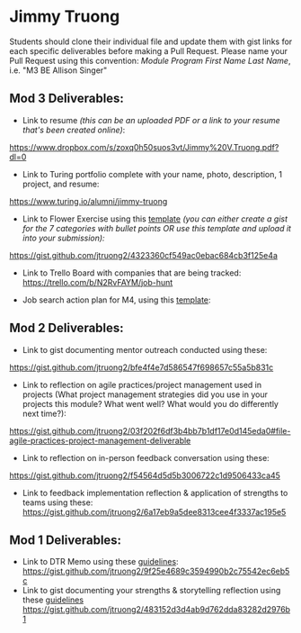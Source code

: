 # Jimmy Truong

Students should clone their individual file and update them with gist links for each specific deliverables before making a Pull Request. Please name your Pull Request using this convention: *Module Program First Name Last Name*, i.e. "M3 BE Allison Singer"

## Mod 3 Deliverables:

* Link to resume *(this can be an uploaded PDF or a link to your resume that's been created online)*: 

https://www.dropbox.com/s/zoxq0h50suos3vt/Jimmy%20V.Truong.pdf?dl=0

* Link to Turing portfolio complete with your name, photo, description, 1 project, and resume:

https://www.turing.io/alumni/jimmy-truong

* Link to Flower Exercise using this [template](https://github.com/turingschool/career-development-curriculum/blob/master/files/Career%20Unit%20-%20The%20Flower%20Diagram.pdf) *(you can either create a gist for the 7 categories with bullet points OR use this template and upload it into your submission):*

https://gist.github.com/jtruong2/4323360cf549ac0ebac684cb3f125e4a

* Link to Trello Board with companies that are being tracked: 
https://trello.com/b/N2RvFAYM/job-hunt

* Job search action plan for M4, using this [template](https://github.com/turingschool/career-development-curriculum/blob/master/module_three/mod_4_action_plan_template.md):

## Mod 2 Deliverables:
* Link to gist documenting mentor outreach conducted using these:

https://gist.github.com/jtruong2/bfe4f4e7d586547f698657c55a5b831c

* Link to reflection on agile practices/project management used in projects (What project management strategies did you use in your projects this module? What went well? What would you do differently next time?):

https://gist.github.com/jtruong2/03f202f6df3b4bb7b1df17e0d145eda0#file-agile-practices-project-management-deliverable

* Link to reflection on in-person feedback conversation using these:

https://gist.github.com/jtruong2/f54564d5d5b3006722c1d9506433ca45

* Link to feedback implementation reflection & application of strengths to teams using these:
https://gist.github.com/jtruong2/6a17eb9a5dee8313cee4f3337ac195e5

## Mod 1 Deliverables:
* Link to DTR Memo using these [guidelines](https://github.com/turingschool/career-development-curriculum/blob/master/module_one/dtr_guidelines_memo.md): https://gist.github.com/jtruong2/9f25e4689c3594990b2c75542ec6eb5c
* Link to gist documenting your strengths & storytelling reflection using these [guidelines](https://github.com/turingschool/career-development-curriculum/blob/master/module_one/strengths_storytelling_reflection.md)
https://gist.github.com/jtruong2/483152d3d4ab9d762dda83282d2976b1
